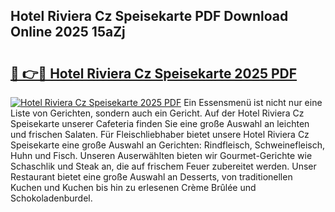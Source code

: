 ## Hotel Riviera Cz Speisekarte PDF Download Online 2025 15aZj

# <h2><a href="http://gc9wo6.nevu.top/?p=Hotel+Riviera+Cz+Speisekarte">🔗 👉🔴 Hotel Riviera Cz Speisekarte 2025 PDF</a></h2>

[![Hotel Riviera Cz Speisekarte 2025 PDF](https://i.imgur.com/dBaPXMq.png)](http://gc9wo6.nevu.top/?p=Hotel+Riviera+Cz+Speisekarte)
Ein Essensmenü ist nicht nur eine Liste von Gerichten, sondern auch ein Gericht. Auf der Hotel Riviera Cz Speisekarte unserer Cafeteria finden Sie eine große Auswahl an leichten und frischen Salaten. Für Fleischliebhaber bietet unsere Hotel Riviera Cz Speisekarte eine große Auswahl an Gerichten: Rindfleisch, Schweinefleisch, Huhn und Fisch. Unseren Auserwählten bieten wir Gourmet-Gerichte wie Schaschlik und Steak an, die auf frischem Feuer zubereitet werden. Unser Restaurant bietet eine große Auswahl an Desserts, von traditionellen Kuchen und Kuchen bis hin zu erlesenen Crème Brûlée und Schokoladenburdel.
